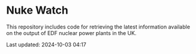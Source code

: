 # Nuke Watch

This repository includes code for retrieving the latest information available on the output of EDF nuclear power plants in the UK.

Last updated: 2024-10-03 04:17